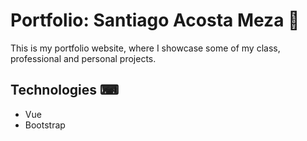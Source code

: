# Portfolio: Santiago Acosta Meza 🦊
This is my portfolio website, where I showcase some of my class, professional and personal projects. 

## Technologies ⌨
* Vue
* Bootstrap
